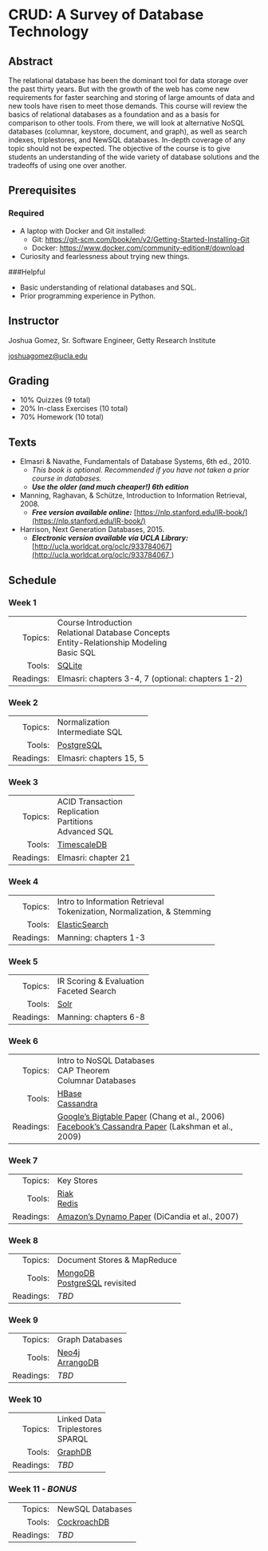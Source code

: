 ﻿# CRUD: A Survey of Database Technology

## Abstract
The relational database has been the dominant tool for data storage over the past thirty years. But with the growth of the web has come new requirements for faster searching and storing of large amounts of data and new tools have risen to meet those demands. This course will review the basics of relational databases as a foundation and as a basis for comparison to other tools. From there, we will look at alternative NoSQL databases (columnar, keystore, document, and graph), as well as search indexes, triplestores, and NewSQL databases. In-depth coverage of any topic should not be expected. The objective of the course is to give students an understanding of the wide variety of database solutions and the tradeoffs of using one over another.

## Prerequisites

### Required
- A laptop with Docker and Git installed:
    - Git: https://git-scm.com/book/en/v2/Getting-Started-Installing-Git
    - Docker: https://www.docker.com/community-edition#/download
- Curiosity and fearlessness about trying new things.

###Helpful
- Basic understanding of relational databases and SQL. 
- Prior programming experience in Python.

## Instructor
Joshua Gomez, Sr. Software Engineer, Getty Research Institute

joshuagomez@ucla.edu

## Grading
- 10% Quizzes (9 total)
- 20% In-class Exercises (10 total)
- 70% Homework (10 total)

## Texts
- Elmasri & Navathe, Fundamentals of Database Systems, 6th ed., 2010. 
    - *This book is optional. Recommended if you have not taken a prior course in databases.*
    - ***Use the older (and much cheaper!) 6th edition***
- Manning, Raghavan, & Schütze, Introduction to Information Retrieval, 2008.
    - ***Free version available online:*** [https://nlp.stanford.edu/IR-book/](https://nlp.stanford.edu/IR-book/)
- Harrison, Next Generation Databases, 2015.
    - ***Electronic version available via UCLA Library:*** [http://ucla.worldcat.org/oclc/933784067](http://ucla.worldcat.org/oclc/933784067_)

## Schedule

### Week 1
|  |  |
|--:|--|
|Topics:|Course Introduction<br/>Relational Database Concepts<br/>Entity-Relationship Modeling<br/>Basic SQL |
| Tools:|[SQLite](https://sqlite.org/docs.html)  |
|  Readings:|Elmasri: chapters 3-4, 7 (optional: chapters 1-2)  |

### Week 2
|  |  |
|--:|--|
|Topics:|Normalization<br/>Intermediate SQL|
| Tools:|[PostgreSQL](https://www.postgresql.org/docs/10/static/index.html)  |
|  Readings:|Elmasri: chapters 15, 5|

### Week 3
|  |  |
|--:|--|
|Topics:|ACID Transaction<br/>Replication<br/>Partitions<br/>Advanced SQL|
| Tools:|[TimescaleDB](https://docs.timescale.com/v0.9/main)  |
|  Readings:|Elmasri: chapter 21|

### Week 4
|  |  |
|--:|--|
|Topics:|Intro to Information Retrieval<br/>Tokenization, Normalization, & Stemming|
| Tools:|[ElasticSearch](https://www.elastic.co/guide/en/elasticsearch/reference/current/index.html)  |
|  Readings:|Manning: chapters 1-3|

### Week 5
|  |  |
|--:|--|
|Topics:|IR Scoring & Evaluation<br/>Faceted Search|
| Tools:|[Solr](https://lucene.apache.org/solr/resources.html)|
|  Readings:|Manning: chapters 6-8|

### Week 6
|  |  |
|--:|--|
|Topics:|Intro to NoSQL Databases<br/>CAP Theorem<br/>Columnar Databases|
| Tools:|[HBase](https://lucene.apache.org/solr/resources.html)<br/>[Cassandra](https://cassandra.apache.org/)|
|  Readings:|[Google’s Bigtable Paper](https://research.google.com/archive/bigtable.html) (Chang et al., 2006)<br/>[Facebook’s Cassandra Paper](https://www.cs.cornell.edu/projects/ladis2009/papers/lakshman-ladis2009.pdf) (Lakshman et al., 2009)|

### Week 7
|  |  |
|--:|--|
|Topics:|Key Stores|
| Tools:|[Riak](http://basho.com/products/#riak)<br/>[Redis](http://redis.io/)|
|  Readings:|[Amazon’s Dynamo Paper](https://www.allthingsdistributed.com/files/amazon-dynamo-sosp2007.pdf) (DiCandia et al., 2007)|

### Week 8
|  |  |
|--:|--|
|Topics:|Document Stores & MapReduce|
| Tools:|[MongoDB](https://www.mongodb.com/)<br/>[PostgreSQL](https://www.postgresql.org/docs/10/static/index.html) revisited|
|  Readings:|*TBD*|

### Week 9
|  |  |
|--:|--|
|Topics:|Graph Databases|
| Tools:|[Neo4j](https://neo4j.com/)<br/>[ArrangoDB](https://arangodb.com/)|
|  Readings:|*TBD*|

### Week 10
|  |  |
|--:|--|
|Topics:|Linked Data<br/>Triplestores<br/>SPARQL|
| Tools:|[GraphDB](http://graphdb.ontotext.com/documentation/free/)|
|  Readings:|*TBD*|

### Week 11 - *BONUS*
|  |  |
|--:|--|
|Topics:|NewSQL Databases|
| Tools:|[CockroachDB](https://www.cockroachlabs.com/install-getstarted/)|
|  Readings:|*TBD*|
